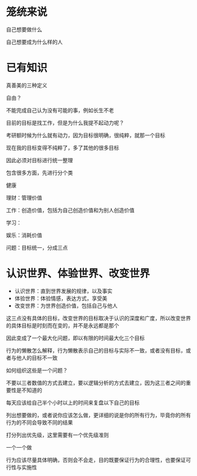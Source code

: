

# 笼统来说

自己想要做什么

自己想要成为什么样的人


# 已有知识

真善美的三种定义


自由？


不能完成自己认为没有可能的事，例如长生不老

目前的目标是找工作，但是为什么我提不起动力呢？

考研额时候为什么就有动力，因为目标很明确，很纯粹，就那一个目标

现在我的目标变得不纯粹了，多了其他的很多目标

因此必须对目标进行统一整理


包含很多方面，先进行分个类

健康

理财：管理价值

工作：创造价值，包括为自己创造价值和为别人创造价值

学习：

娱乐：消耗价值


问题：目标统一，分成三点


# 认识世界、体验世界、改变世界

- 认识世界：直到世界发展的规律，以及事实
- 体验世界：体验情感，表达方式，享受美
- 改变世界：为世界创造价值，包括自己与他人

这三点没有具体的目标，改变世界的目标取决于认识的深度和广度，所以改变世界的具体目标是时刻而在变的，并不是永远都是那个

因此变成了一个最大化问题，即以有限的时间最大化三个目标


行为的懒散怎么解释，行为懒散表示自己的目标与实际不一致，或者没有目标，或者与他人的目标不一致

如何组织这些是一个问题？


不要以三者数值的方式去建立，要以逻辑分析的方式去建立，因为这三者之间的重要性是不知道的


每天应该给自己半个小时以上的时间来复盘以下自己的目标


列出想要做的，或者说你应该怎么做，更详细的说是你的所有行为，毕竟你的所有行为的不同会导致不同的结果

打分列出优先级，这里需要有一个优先级准则

一个一个做


行为应该尽量具体明确，否则会不会走，目的既要保证行为的合理性，也要保证可行性与实施性
